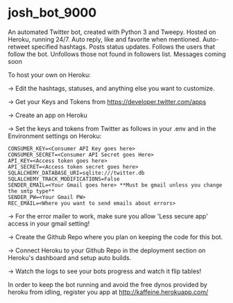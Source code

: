 # josh_bot_9000
An automated Twitter bot, created with Python 3 and Tweepy. Hosted on Heroku, running 24/7. Auto reply, like and favorite when mentioned. Auto-retweet specified hashtags. Posts status updates. Follows the users that follow the bot. Unfollows those not found in followers list. Messages coming soon 

To host your own on Heroku:

-> Edit the hashtags, statuses, and anything else you want to customize.

-> Get your Keys and Tokens from https://developer.twitter.com/apps

-> Create an app on Heroku

-> Set the keys and tokens from Twitter as follows in your .env and in the Environment settings on Heroku:
```
CONSUMER_KEY=<Consumer API Key goes here>
CONSUMER_SECRET=<Consumer API Secret goes Here>
API_KEY=<Access token goes here>
API_SECRET=<Access token secret goes here>
SQLALCHEMY_DATABASE_URI=sqlite:///twitter.db
SQLALCHEMY_TRACK_MODIFICATIONS=False
SENDER_EMAIL=<Your Gmail goes here> **Must be gmail unless you change the smtp type**
SENDER_PW=<Your Gmail PW>
REC_EMAIL=<Where you want to send emails about errors>
```

-> For the error mailer to work, make sure you allow 'Less secure app' access in your gmail setting!

-> Create the Github Repo where you plan on keeping the code for this bot.

-> Connect Heroku to your Github Repo in the deployment section on Heroku's dashboard and setup auto builds.

-> Watch the logs to see your bots progress and watch it flip tables!

In order to keep the bot running and avoid the free dynos provided by heroku from idling, register you app at http://kaffeine.herokuapp.com/
